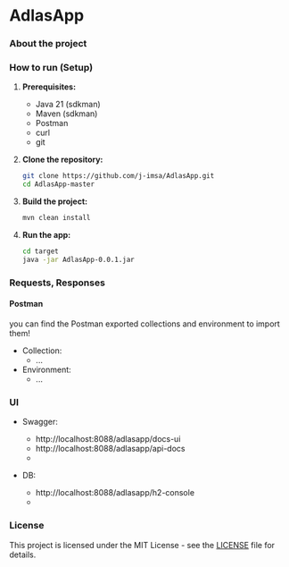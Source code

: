 # AdlasApp

### About the project



### How to run (Setup)


1. **Prerequisites:**

    - Java 21 (sdkman)
    - Maven (sdkman)
    - Postman
    - curl
    - git


2. **Clone the repository:**

   ```bash
   git clone https://github.com/j-imsa/AdlasApp.git
   cd AdlasApp-master
   ```


3. **Build the project:**

   ```bash
   mvn clean install
   ```


4. **Run the app:**

   ```bash
   cd target
   java -jar AdlasApp-0.0.1.jar
   ```


### Requests, Responses




#### Postman

you can find the Postman exported collections and environment to import them!

- Collection:
  - ...
- Environment:
  - ...


### UI

- Swagger:
    - http://localhost:8088/adlasapp/docs-ui
    - http://localhost:8088/adlasapp/api-docs
    - ![]()


- DB:
    - http://localhost:8088/adlasapp/h2-console
    - ![]()


### License

This project is licensed under the MIT License - see the [LICENSE](LICENSE) file for details.

